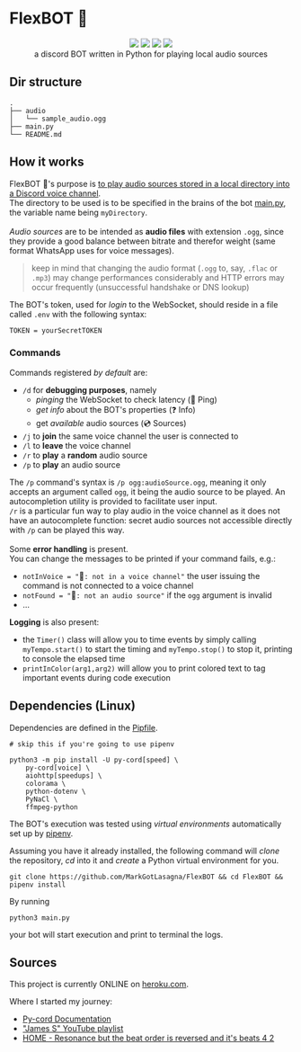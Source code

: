 # FlexBOT 💽
<div align=center>
    <image src=https://img.shields.io/github/pipenv/locked/python-version/MarkGotLasagna/FlexBOT?style=plastic><image>
    <image src=https://img.shields.io/pypi/implementation/py-cord?style=plastic><image>
    <image src=https://img.shields.io/pypi/wheel/py-cord?style=plastic><image>
    <image src=https://img.shields.io/github/license/MarkGotLasagna/FlexBOT?style=plastic></image></br>
    a discord BOT written in Python for playing local audio sources
</div>

## Dir structure
```
.
├── audio
│   └── sample_audio.ogg
├── main.py
└── README.md
```

## How it works
FlexBOT 💽's purpose is <u>to play audio sources stored in a local directory into a Discord voice channel</u>.</br>
The directory to be used is to be specified in the brains of the bot [main.py](/main.py), the variable name being `myDirectory`. </br></br>
_Audio sources_ are to be intended as __audio files__ with extension `.ogg`, since they provide a good balance between bitrate and therefor weight (same format WhatsApp uses for voice messages).</br>
> keep in mind that changing the audio format (`.ogg` to, say, `.flac` or `.mp3`) may change performances considerably and HTTP errors may occur frequently (unsuccessful handshake or DNS lookup)</br>

The BOT's token, used for _login_ to the WebSocket, should reside in a file called `.env` with the following syntax:
```
TOKEN = yourSecretTOKEN
```
### Commands
Commands registered _by default_ are:
- `/d` for __debugging purposes__, namely
    - _pinging_ the WebSocket to check latency (🏓 Ping)
    - _get info_ about the BOT's properties (❓ Info)
    - get _available_ audio sources (💿 Sources)
- `/j` to __join__ the same voice channel the user is connected to
- `/l` to __leave__ the voice channel
- `/r` to __play__ a __random__ audio source
- `/p` to __play__ an audio source

The `/p` command's syntax is `/p ogg:audioSource.ogg`, meaning it only accepts an argument called `ogg`, it being the audio source to be played. An autocompletion utility is provided to facilitate user input.</br>
`/r` is a particular fun way to play audio in the voice channel as it does not have an autocomplete function: secret audio sources not accessible directly with `/p` can be played this way.</br></br>
Some __error handling__ is present.</br>
You can change the messages to be printed if your command fails, e.g.:
- `notInVoice = "`🚫`: not in a voice channel"`  the user issuing the command is not connected to a voice channel
- `notFound = "`🚫`: not an audio source"` if the `ogg` argument is invalid
- ...

__Logging__ is also present:</br>
- the `Timer()` class will allow you to time events by simply calling `myTempo.start()` to start the timing and `myTempo.stop()` to stop it, printing to console the elapsed time
- `printInColor(arg1,arg2)` will allow you to print colored text to tag important events during code execution

## Dependencies (Linux)
Dependencies are defined in the [Pipfile](/Pipfile).</br>
```
# skip this if you're going to use pipenv

python3 -m pip install -U py-cord[speed] \ 
    py-cord[voice] \
    aiohttp[speedups] \
    colorama \
    python-dotenv \
    PyNaCl \
    ffmpeg-python
```
The BOT's execution was tested using _virtual environments_ automatically set up by [pipenv](https://pipenv.pypa.io/en/latest/).</br>

Assuming you have it already installed, the following command will _clone_ the repository, _cd_ into it and _create_ a Python virtual environment for you.
```
git clone https://github.com/MarkGotLasagna/FlexBOT && cd FlexBOT && pipenv install
```
By running
```
python3 main.py
```
your bot will start execution and print to terminal the logs.

## Sources
This project is currently ONLINE on [heroku.com](http://www.heroku.com/).


Where I started my journey:
- [Py-cord Documentation](https://docs.pycord.dev/en/stable/)
- ["James S" YouTube playlist](https://www.youtube.com/playlist?list=PL-7Dfw57ZZVRB4N7VWPjmT0Q-2FIMNBMP)
- [ HOME - Resonance but the beat order is reversed and it's beats 4 2 ](https://www.youtube.com/watch?v=OyEa1DFM5gk)